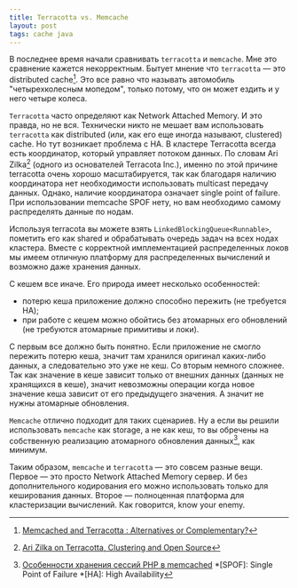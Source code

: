 ```yaml
---
title: Terracotta vs. Memcache
layout: post
tags: cache java
---
```

В последнее время начали сравнивать `terracotta` и `memcache`. Мне это сравнение кажется некорректным. Бытует мнение что `terracotta` — это distributed cache[^distributed-cache]. Это все равно что называть автомобиль "четырехколесным мопедом", только потому, что он может ездить и у него четыре колеса.

`Terracotta` часто определяют как Network Attached Memory. И это правда, но не вся. Технически никто не мешает вам использовать `terracotta` как distributed (или, как его еще иногда называют, clustered) cache. Но тут возникает проблема с HA. В кластере Terracotta всегда есть координатор, который управляет потоком данных. По словам Ari Zilka[^ari-zilka-interview] (одного из основателей Terracota Inc.), именно по этой причине terracotta очень хорошо масштабируется, так как благодаря наличию координатора нет необходимости использовать multicast передачу данных. Однако, наличие координатора означает single point of failure. При использовании memcache SPOF нету, но вам необходимо самому распределять данные по нодам.

Используя terracota вы можете взять `LinkedBlockingQueue<Runnable>`, пометить его как shared и обрабатывать очередь задач на всех нодах кластера. Вместе с корректной имплементацией распределенных локов мы имеем отличную платформу для распределенных вычислений и возможно даже хранения данных.

С кешем все иначе. Его природа имеет несколько особенностей:

* потерю кеша приложение должно способно пережить (не требуется HA);
* при работе с кешем можно обойтись без атомарных его обновлений (не требуются атомарные примитивы и локи).

С первым все должно быть понятно. Если приложение не смогло пережить потерю кеша, значит там хранился оригинал каких-либо данных, а следовательно это уже не кеш. Со вторым немного сложнее. Так как значение в кеше зависит только от внешних данных (данных не хранящихся в кеше), значит невозможны операции когда новое значение кеша зависит от его предыдущего значения. А значит не нужны атомарные обновления.

`Memсache` отлично подходит для таких сценариев. Ну а если вы решили использовать `memcache` как storage, а не как кеш, то вы обречены на собственную реализацию атомарного обновления данных[^ref-php-sessions-memcache], как минимум.

Таким образом, `memcache` и `terracotta` — это совсем разные вещи. Первое — это просто Network Attached Memory сервер. И без дополнительного кодирования его можно использовать только для кеширования данных. Второе — полноценная платформа для кластеризации вычислений. Как говорится, know your enemy.

[^distributed-cache]: [Memcached and Terracotta : Alternatives or Complementary?](http://debasishg.blogspot.com/2008/09/memcached-and-terracotta-alternatives.html)
[^ari-zilka-interview]: [Ari Zilka on Terracotta, Clustering and Open Source](http://www.infoq.com/interviews/ari-zilka-terracotta)
[^ref-php-sessions-memcache]: [Особенности хранения сессий PHP в memcached](http://habrahabr.ru/blogs/php/38261/)
*[SPOF]: Single Point of Failure
*[HA]: High Availability